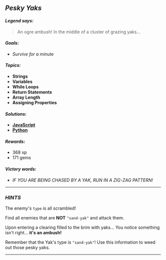 ## _Pesky Yaks_

#### _Legend says:_
> An ogre ambush! In the middle of a cluster of grazing yaks...

#### _Goals:_
+ _Survive for a minute_

#### _Topics:_
+ **Strings**
+ **Variables**
+ **While Loops**
+ **Return Statements**
+ **Array Length**
+ **Assigning Properties**

#### _Solutions:_
+ **[JavaScript](peskyYaks.js)**
+ **[Python](pesky_yaks.py)**

#### _Rewards:_
+ 368 xp
+ 171 gems

#### _Victory words:_
+ _IF YOU ARE BEING CHASED BY A YAK, RUN IN A ZIG-ZAG PATTERN!_

___

### _HINTS_

The enemy's `type` is all scrambled!

Find all enemies that are **NOT** `"sand-yak"` and attack them.

Upon entering a clearing filled to the brim with yaks... You notice something isn't right... **it's an ambush!**

Remember that the Yak's type is `"sand-yak"`! Use this information to weed out those pesky yaks.

___

